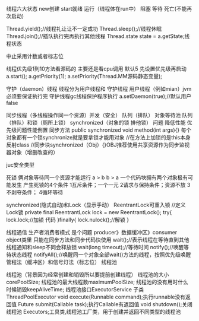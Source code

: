 线程六大状态 new创建  start就绪 运行（线程体在run中） 阻塞 等待 死亡(不能再次启动) 

Thread.yield();//线程礼让让不一定成功
Thread.sleep();//线程休眠
Thread.join();//插队执行完再执行其他线程
Thread.state state = a.getState;线程状态

中止采用计数或者标志位

线程优先级1到10方法看源码的  主要还是看cpu调用 默认5 
先设置优先级再启动a.start();
a.getPriority(1);
a.setPriority(Thread.MM源码静态变量);

守护（daemon）线程
线程分为用户线程和 守护线程 
用户线程（例如mian）jvm必须要保证执行完
守护线程gc线程保护程序执行
a.setDaemon(true);//默认用户false

同步线程（多线程操作同一个资源）并发（安全）
队列（排队） 对象等待池
队列（排队）和锁（厕所上锁）
synchronized（对象的锁   排他锁）
问题
降低性能
优先级问题性能倒置
同步方法
public synchronized void method(int args){}
每个对象都有一个锁synchronize就是要拿锁才能用对象
//在方法上加锁的是this本身反射class
//同步块synchronized（Obj）{}OBJ推荐使用共享资源作为同步监视器对象（增删改查的）

juc安全类型

死锁
俩对象等待同一个资源才能运行
a > b
b > a
一个代码块拥有两个对象极有可能发生
产生死锁的4个条件
1互斥条件；一个一元
2请求与保持条件；资源不放
3不剥夺条件；
4循环等待

synchronized(隐式自动)和Lock（显示手动）
ReentrantLock可重入锁
//定义Lock锁
private final ReentrantLock lock = new ReentrantLock();
try{
    lock.lock;//加锁
    代码
}finally{
    lock.nulock();//解锁
}

线程通信
生产者消费者模式  是个问题
producer》数据缓冲区》consumer
object类里 只能在同步方法和同步代码快使用
wait();//表示线程在等待直到其他线程通知和sleep不同会释放锁
wait(long timeout);//等待时间
notify();//唤醒等待状态线程
notifyAll();//唤醒同一个对象全部wait()方法的线程，按照优先级唤醒
管程法（缓冲区）和信号灯法（标志位）
线程池

线程池（背景因为经常创建和销毁所以要提前创建线程）
线程池的大小corePoolSize;
线程池的最大线程数maximumPoolSize;
线程池的没有用时什么时候销毁keepAliveTime;
线程池接口ExecutorService
子类ThreadPoolExecutor
    void execute(Runnable command);执行runnable没有返回值
    <T> Future<T> submit(Callable<T> task);执行Callable有返回值
    void shutdown();关闭线程池
Executors;工具类,线程池工厂类，用于创建并返回不同类型的线程池




